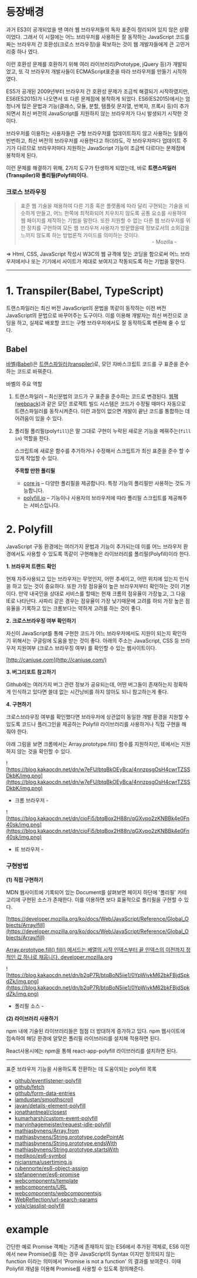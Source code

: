 # **등장배경**

과거 ES3이 공개되었을 땐 여러 웹 브라우저들의 독자 표준이 정리되어 있지 않은 상황이었다. 그래서 이 시절에는 어느 브라우저를 사용하든 잘 동작하는 JavaScript 코드를 짜는 브라우저 간 호환성(크로스 브라우징)을 확보하는 것이 웹 개발자들에게 큰 고민거리중 하나 였다.

이런 호환성 문제를 호환하기 위해 여러 라이브러리(Prototype, jQuery 등)가 개발되었고, 또 각 브라우저 개발사들이 ECMAScript표준을 따라 브라우저를 만들기 시작하였다.

ES5가 공개된 2009년부터 브라우저 간 호환성 문제가 조금씩 해결되기 시작하였지만, ES6(ES2015)가 나오면서 또 다른 문제점에 봉착하게 되었다. ES6(ES2015)에서는 엄청나게 많은 문법과 기능(클래스, 모듈, 분할, 템플릿 문자열, 반복자, 프록시 등)이 추가되면서 최신 버전의 JavaScript를 지원하지 않는 브라우저가 다시 발생되기 시작한 것이다.

브라우저를 이용하는 사용자들은 구형 브라우저를 업데이트하지 않고 사용하는 일들이 빈번하고, 최신 버전의 브라우저를 사용한다고 하더라도, 각 브라우저마다 업데이트 주기가 다르므로 브라우저마다 지원하는 JavaScript 기능이 조금씩 다르다는 문제점에 봉착하게 된다.

이런 문제를 해결하기 위해, 2가지 도구가 탄생하게 되었는데, 바로 **트랜스파일러(Transpiler)와 폴리필(Polyfill)이다.**

### **크로스 브라우징**

> 표준 웹 기술을 채용하여 다른 기종 혹은 플랫폼에 따라 달리 구현되는 기술을 비슷하게 만들고, 어느 한쪽에 최적화되어 치우치지 않도록 공통 요소를 사용하여 웹 페이지를 제작하는 기법을 말한다. 또한 지원할 수 없는 다른 웹 브라우저를 위한 장치를 구현하여 모든 웹 브라우저 사용자가 방문했을때 정보로서의 소외감을 느끼지 않도록 하는 방법론적 가이드를 의미하는 것이다.                                                                                                                                - Mozilla -

⇒ Html, CSS, JavaScript 작성시 W3C의 웹 규격에 맞는 코딩을 함으로써 어느 브라우저에서나 또는 기기에서 사이트가 제대로 보여지고 작동되도록 하는 기법을 말한다.

---

# 1. **Transpiler(Babel, TypeScript)**

트랜스파일러는 최신 버전 JavaScript의 문법을 똑같이 동작하는 이전 버전 JavaScript의 문법으로 바꾸어주는 도구이다. 이를 이용해 개발자는 최신 버전으로 코딩을 하고, 실제로 배포할 코드는 구형 브라우저에서도 잘 동작하도록 변환해 줄 수 있다.

## Babel

[바벨(Babel)](https://babeljs.io/)은 [트랜스파일러(transpiler)](https://en.wikipedia.org/wiki/Source-to-source_compiler)로, 모던 자바스크립트 코드를 구 표준을 준수하는 코드로 바꿔준다.

바벨의 주요 역할

1. 트랜스파일러 – 최신문법의 코드가 구 표준을 준수하는 코드로 변경된다. [웹팩(webpack)](http://webpack.github.io/)과 같은 모던 프로젝트 빌드 시스템은 코드가 수정될 때마다 자동으로 트랜스파일러를 동작시켜준다. 이런 과정이 없으면 개발이 끝난 코드를 통합하는 데 어려움이 있을 수 있다.
2. 폴리필
폴리필(poly`fill`)은 말 그대로 구현이 누락된 새로운 기능을 메꿔주는(`fill in`) 역할을 한다.

    스크립트에 새로운 함수를 추가하거나 수정해서 스크립트가 최신 표준을 준수 할 수 있게 작업할 수 있다.

    **주목할 만한 폴리필** 

    - [core js](https://github.com/zloirock/core-js) – 다양한 폴리필을 제공합니다. 특정 기능의 폴리필만 사용하는 것도 가능합니다.
    - [polyfill.io](http://polyfill.io/) – 기능이나 사용자의 브라우저에 따라 폴리필 스크립트를 제공해주는 서비스입니다.

# 2. **Polyfill**

JavaScript 구동 환경에는 여러가지 문법과 기능이 추가되는데 이를 어느 브라우저 환경에서도 사용할 수 있도록 똑같이 구현해놓은 라이브러리를 폴리필(Polyfill)이라 한다. 

**1. 브라우저 트랜드 확인**

현재 자주사용되고 있는 브라우저는 무엇인지, 어떤 추세이고, 어떤 위치에 있는지 인식을 하고 있는 것이 중요하다. 또한 가장 점유율이 높은 브라우저부터 확인하는 것이 기본이다. 만약 내국인을 상대로 서비스를 할때는 현재 크롬의 점유율이 가장높고, 그 다음 IE로 나타난다. 사파리 같은 경우는 점유율이 가장 낮기때문에 고려를 하되 가장 높은 점유율을 기록하고 있는 크롬보다는 약하게 고려를 하는 것이 좋다.

**2. 크로스브라우징 여부 확인하기**

자신이 JavaScript를 통해 구현한 코드가 어느 브라우저에서도 지원이 되는지 확인하기 위해서는 구글링에 도움을 받는 것이 좋다. 아래의 주소는 JavaScript, CSS 등 브라우저 지원여부 (크로스 브라우징 여부) 를 확인할 수 있는 웹사이트이다.

[http://caniuse.com](http://caniuse.com/)

**3. 버그리포트 참고하기**

Github에는 여러가지 버그 관련 정보가 공유되는데, 어떤 버그들이 존재하는지 정확하게 인식하고 있다면 쓸데 없는 시간낭비를 하지 않아도 되니 참고하는게 좋다.

**4. 구현하기**

크로스브라우징 여부를 확인했다면 브라우저에 상관없이 동일한 개발 환경을 지원할 수 있도록 코드나 플러그인을 제공하는 Polyfill 라이브러리를 사용하거나 직접 구현을 해줘야 한다.

아래 그림을 보면 크롬에서는 Array.prototype.fill() 함수를 지원하지만, IE에서는 지원하지 않는 것을 확인할 수 있다.

![https://blog.kakaocdn.net/dn/w7eFU/btqBkOEyBca/4nnzpsgOsH4cwrTZSSDkbK/img.png](https://blog.kakaocdn.net/dn/w7eFU/btqBkOEyBca/4nnzpsgOsH4cwrTZSSDkbK/img.png)

- 크롬 브라우저 -

![https://blog.kakaocdn.net/dn/cioFi5/btqBox2H88n/qGXvpo2zKNBBk4e0Fn40sk/img.png](https://blog.kakaocdn.net/dn/cioFi5/btqBox2H88n/qGXvpo2zKNBBk4e0Fn40sk/img.png)

- IE 브라우저 -

### 구현방법

**(1) 직접 구현하기**

MDN 웹사이트에 기록되어 있는 Document를 살펴보면 페이지 하단에 '폴리필' 카테고리에 구현된 소스가 존재한다. 이를 이용하면 보다 효율적으로 폴리필을 구현할 수 있다.

[https://developer.mozilla.org/ko/docs/Web/JavaScript/Reference/Global_Objects/Array/fill](https://developer.mozilla.org/ko/docs/Web/JavaScript/Reference/Global_Objects/Array/fill)

[Array.prototype.fill()
fill() 메서드는 배열의 시작 인덱스부터 끝 인덱스의 이전까지 정적인 값 하나로 채웁니다.
developer.mozilla.org](https://developer.mozilla.org/ko/docs/Web/JavaScript/Reference/Global_Objects/Array/fill)

![https://blog.kakaocdn.net/dn/b2qP7R/btqBoN5iie1/0YpWivkM62bkFBjdSpkdZk/img.png](https://blog.kakaocdn.net/dn/b2qP7R/btqBoN5iie1/0YpWivkM62bkFBjdSpkdZk/img.png)

- 폴리필 소스 -

**(2) 라이브러리 사용하기**

npm 내에 기술된 라이브러리들은 점점 더 방대하게 증가하고 있다. npm 웹사이트에 접속하여 해당 환경에 알맞은 폴리필 라이브러리를 설치해 적용하면 된다.

React사용시에는 npm을 통해 react-app-polyfill 라이브러리를 설치하면 된다.

---

표준 브라우저 기능을 사용하도록 전환하는 데 도움이되는 polyfill 목록

- [github/eventlistener-polyfill](https://github.com/github/eventlistener-polyfill#readme)
- [github/fetch](https://github.com/github/fetch#readme)
- [github/form-data-entries](https://github.com/github/form-data-entries#readme)
- [iamdustan/smoothscroll](https://github.com/iamdustan/smoothscroll#readme)
- [javan/details-element-polyfill](https://github.com/javan/details-element-polyfill#readme)
- [jonathantneal/closest](https://github.com/jonathantneal/closest#readme)
- [kumarharsh/custom-event-polyfill](https://github.com/kumarharsh/custom-event-polyfill#readme)
- [marvinhagemeister/request-idle-polyfill](https://github.com/marvinhagemeister/request-idle-polyfill#readme)
- [mathiasbynens/Array.from](https://github.com/mathiasbynens/Array.from#readme)
- [mathiasbynens/String.prototype.codePointAt](https://github.com/mathiasbynens/String.prototype.codePointAt#readme)
- [mathiasbynens/String.prototype.endsWith](https://github.com/mathiasbynens/String.prototype.endsWith#readme)
- [mathiasbynens/String.prototype.startsWith](https://github.com/mathiasbynens/String.prototype.startsWith#readme)
- [medikoo/es6-symbol](https://github.com/medikoo/es6-symbol#readme)
- [nicjansma/usertiming.js](https://github.com/nicjansma/usertiming.js#readme)
- [rubennorte/es6-object-assign](https://github.com/rubennorte/es6-object-assign#readme)
- [stefanpenner/es6-promise](https://github.com/stefanpenner/es6-promise#readme)
- [webcomponents/template](https://github.com/webcomponents/template#template)
- [webcomponents/URL](https://github.com/webcomponents/URL#readme)
- [webcomponents/webcomponentsjs](https://github.com/webcomponents/webcomponentsjs#readme)
- [WebReflection/url-search-params](https://github.com/WebReflection/url-search-params#readme)
- [yola/classlist-polyfill](https://github.com/yola/classlist-polyfill#readme)

# example

간단한 예로 Promise 객체는 기존에 존재하지 않는 ES6에서 추가된 객체로, ES6 이전에서 new Promise()를 하는 경우 JavaScript의 Syntax 이지만 정의되지 않는 function 이라는 의미에서 'Promise is not a function' 의 결과를 보여준다. 이때 Poliyfill 개념을 이용해 Promise를 사용할 수 있도록 정의해준다.
